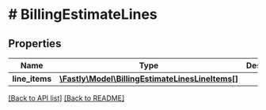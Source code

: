 # # BillingEstimateLines

## Properties

Name | Type | Description | Notes
------------ | ------------- | ------------- | -------------
**line_items** | [**\Fastly\Model\BillingEstimateLinesLineItems[]**](BillingEstimateLinesLineItems.md) |  | [optional] 


[[Back to API list]](../../README.md#endpoints) [[Back to README]](../../README.md)
